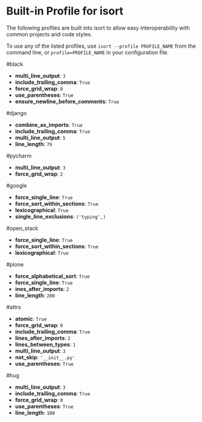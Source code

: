 Built-in Profile for isort
========

The following profiles are built into isort to allow easy interoperability with
common projects and code styles.

To use any of the listed profiles, use `isort --profile PROFILE_NAME` from the command line, or `profile=PROFILE_NAME` in your configuration file.


#black


 - **multi_line_output**: `3`
 - **include_trailing_comma**: `True`
 - **force_grid_wrap**: `0`
 - **use_parentheses**: `True`
 - **ensure_newline_before_comments**: `True`

#django


 - **combine_as_imports**: `True`
 - **include_trailing_comma**: `True`
 - **multi_line_output**: `5`
 - **line_length**: `79`

#pycharm


 - **multi_line_output**: `3`
 - **force_grid_wrap**: `2`

#google


 - **force_single_line**: `True`
 - **force_sort_within_sections**: `True`
 - **lexicographical**: `True`
 - **single_line_exclusions**: `('typing',)`

#open_stack


 - **force_single_line**: `True`
 - **force_sort_within_sections**: `True`
 - **lexicographical**: `True`

#plone


 - **force_alphabetical_sort**: `True`
 - **force_single_line**: `True`
 - **ines_after_imports**: `2`
 - **line_length**: `200`

#attrs


 - **atomic**: `True`
 - **force_grid_wrap**: `0`
 - **include_trailing_comma**: `True`
 - **lines_after_imports**: `2`
 - **lines_between_types**: `1`
 - **multi_line_output**: `3`
 - **not_skip**: `'__init__.py'`
 - **use_parentheses**: `True`

#hug


 - **multi_line_output**: `3`
 - **include_trailing_comma**: `True`
 - **force_grid_wrap**: `0`
 - **use_parentheses**: `True`
 - **line_length**: `100`
